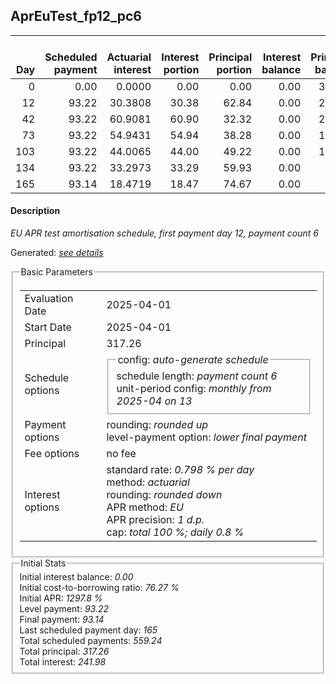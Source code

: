 <h2>AprEuTest_fp12_pc6</h2>
<table>
    <thead style="vertical-align: bottom;">
        <th style="text-align: right;">Day</th>
        <th style="text-align: right;">Scheduled payment</th>
        <th style="text-align: right;">Actuarial interest</th>
        <th style="text-align: right;">Interest portion</th>
        <th style="text-align: right;">Principal portion</th>
        <th style="text-align: right;">Interest balance</th>
        <th style="text-align: right;">Principal balance</th>
        <th style="text-align: right;">Total actuarial interest</th>
        <th style="text-align: right;">Total interest</th>
        <th style="text-align: right;">Total principal</th>
    </thead>
    <tr style="text-align: right;">
        <td class="ci00">0</td>
        <td class="ci01" style="white-space: nowrap;">0.00</td>
        <td class="ci02">0.0000</td>
        <td class="ci03">0.00</td>
        <td class="ci04">0.00</td>
        <td class="ci05">0.00</td>
        <td class="ci06">317.26</td>
        <td class="ci07">0.0000</td>
        <td class="ci08">0.00</td>
        <td class="ci09">0.00</td>
    </tr>
    <tr style="text-align: right;">
        <td class="ci00">12</td>
        <td class="ci01" style="white-space: nowrap;">93.22</td>
        <td class="ci02">30.3808</td>
        <td class="ci03">30.38</td>
        <td class="ci04">62.84</td>
        <td class="ci05">0.00</td>
        <td class="ci06">254.42</td>
        <td class="ci07">30.3808</td>
        <td class="ci08">30.38</td>
        <td class="ci09">62.84</td>
    </tr>
    <tr style="text-align: right;">
        <td class="ci00">42</td>
        <td class="ci01" style="white-space: nowrap;">93.22</td>
        <td class="ci02">60.9081</td>
        <td class="ci03">60.90</td>
        <td class="ci04">32.32</td>
        <td class="ci05">0.00</td>
        <td class="ci06">222.10</td>
        <td class="ci07">91.2890</td>
        <td class="ci08">91.28</td>
        <td class="ci09">95.16</td>
    </tr>
    <tr style="text-align: right;">
        <td class="ci00">73</td>
        <td class="ci01" style="white-space: nowrap;">93.22</td>
        <td class="ci02">54.9431</td>
        <td class="ci03">54.94</td>
        <td class="ci04">38.28</td>
        <td class="ci05">0.00</td>
        <td class="ci06">183.82</td>
        <td class="ci07">146.2321</td>
        <td class="ci08">146.22</td>
        <td class="ci09">133.44</td>
    </tr>
    <tr style="text-align: right;">
        <td class="ci00">103</td>
        <td class="ci01" style="white-space: nowrap;">93.22</td>
        <td class="ci02">44.0065</td>
        <td class="ci03">44.00</td>
        <td class="ci04">49.22</td>
        <td class="ci05">0.00</td>
        <td class="ci06">134.60</td>
        <td class="ci07">190.2386</td>
        <td class="ci08">190.22</td>
        <td class="ci09">182.66</td>
    </tr>
    <tr style="text-align: right;">
        <td class="ci00">134</td>
        <td class="ci01" style="white-space: nowrap;">93.22</td>
        <td class="ci02">33.2973</td>
        <td class="ci03">33.29</td>
        <td class="ci04">59.93</td>
        <td class="ci05">0.00</td>
        <td class="ci06">74.67</td>
        <td class="ci07">223.5359</td>
        <td class="ci08">223.51</td>
        <td class="ci09">242.59</td>
    </tr>
    <tr style="text-align: right;">
        <td class="ci00">165</td>
        <td class="ci01" style="white-space: nowrap;">93.14</td>
        <td class="ci02">18.4719</td>
        <td class="ci03">18.47</td>
        <td class="ci04">74.67</td>
        <td class="ci05">0.00</td>
        <td class="ci06">0.00</td>
        <td class="ci07">242.0078</td>
        <td class="ci08">241.98</td>
        <td class="ci09">317.26</td>
    </tr>
</table>
<h4>Description</h4>
<p><i>EU APR test amortisation schedule, first payment day 12, payment count 6</i></p>
<p>Generated: <i><a href="../GeneratedDate.html">see details</a></i></p>
<fieldset><legend>Basic Parameters</legend>
<table>
    <tr>
        <td>Evaluation Date</td>
        <td>2025-04-01</td>
    </tr>
    <tr>
        <td>Start Date</td>
        <td>2025-04-01</td>
    </tr>
    <tr>
        <td>Principal</td>
        <td>317.26</td>
    </tr>
    <tr>
        <td>Schedule options</td>
        <td>
            <fieldset>
                <legend>config: <i>auto-generate schedule</i></legend>
                <div>schedule length: <i><i>payment count</i> 6</i></div>
                <div>unit-period config: <i>monthly from 2025-04 on 13</i></div>
            </fieldset>
        </td>
    </tr>
    <tr>
        <td>Payment options</td>
        <td>
            <div>
                <div>rounding: <i>rounded up</i></div>
                <div>level-payment option: <i>lower&nbsp;final&nbsp;payment</i></div>
            </div>
        </td>
    </tr>
    <tr>
        <td>Fee options</td>
        <td>no fee
        </td>
    </tr>
    <tr>
        <td>Interest options</td>
        <td>
            <div>
                <div>standard rate: <i>0.798 % per day</i></div>
                <div>method: <i>actuarial</i></div>
                <div>rounding: <i>rounded down</i></div>
                <div>APR method: <i>EU</i></div>
                <div>APR precision: <i>1 d.p.</i></div>
                <div>cap: <i>total 100 %; daily 0.8 %</div>
            </div>
        </td>
    </tr>
</table></fieldset>
<fieldset><legend>Initial Stats</legend>
<div>
    <div>Initial interest balance: <i>0.00</i></div>
    <div>Initial cost-to-borrowing ratio: <i>76.27 %</i></div>
    <div>Initial APR: <i>1297.8 %</i></div>
    <div>Level payment: <i>93.22</i></div>
    <div>Final payment: <i>93.14</i></div>
    <div>Last scheduled payment day: <i>165</i></div>
    <div>Total scheduled payments: <i>559.24</i></div>
    <div>Total principal: <i>317.26</i></div>
    <div>Total interest: <i>241.98</i></div>
</div></fieldset>